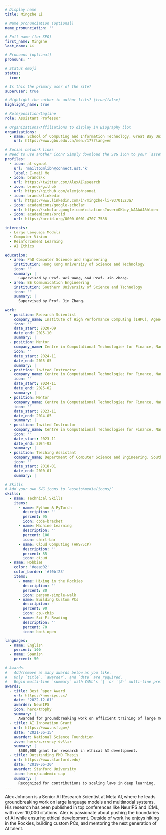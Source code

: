```yaml
---
# Display name
title: Mingzhe Li

# Name pronunciation (optional)
name_pronunciation: ''

# Full name (for SEO)
first_name: Mingzhe
last_name: Li

# Pronouns (optional)
pronouns: ''

# Status emoji
status: 
  icon: 

# Is this the primary user of the site?
superuser: true

# Highlight the author in author lists? (true/false)
highlight_name: true

# Role/position/tagline
role: Assistant Professor

# Organizations/Affiliations to display in Biography blox
organizations:
  - name: School of Computing and Information Technology, Great Bay University
    url: https://www.gbu.edu.cn/menu/177?lang=en

# Social network links
# Need to use another icon? Simply download the SVG icon to your `assets/media/icons/` folder.
profiles:
  - icon: at-symbol
    url: 'mailto:mlibn@connect.ust.hk'
    label: E-mail Me
  - icon: brands/x
    url: https://twitter.com/AlexAIResearch
  - icon: brands/github
    url: https://github.com/alexjohnsonai
  - icon: brands/linkedin
    url: https://www.linkedin.com/in/mingzhe-li-93701223a/
  - icon: academicons/google-scholar
    url: https://scholar.google.com/citations?user=OK4oy_kAAAAJ&hl=en
  - icon: academicons/orcid
    url: https://orcid.org/0000-0002-4707-7588

interests:
  - Large Language Models
  - Computer Vision
  - Reinforcement Learning
  - AI Ethics

education:
  - area: PhD Computer Science and Engineering
    institution: Hong Kong University of Science and Technology
    icon: ""
    summary: |
      Supervised by Prof. Wei Wang, and Prof. Jin Zhang.
  - area: BE Communication Engineering
    institution: Southern University of Science and Technology
    icon: ""
    summary: |
      Supervised by Prof. Jin Zhang.

work:
  - position: Research Scientist
    company_name: Institute of High Performance Computing (IHPC), Agency for Science, Technology and Research (A*STAR)
    icon: ''
    date_start: 2020-09
    date_end: 2025-10
    summary: |
  - position: Mentor
    company_name: Centre in Computational Technologies for Finance, Nanyang Technological University
    icon: ''
    date_start: 2024-11
    date_end: 2025-05
    summary: |
  - position: Invited Instructor
    company_name: Centre in Computational Technologies for Finance, Nanyang Technological University
    icon: ''
    date_start: 2024-11
    date_end: 2025-02
    summary: |
  - position: Mentor
    company_name: Centre in Computational Technologies for Finance, Nanyang Technological University
    icon: ''
    date_start: 2023-11
    date_end: 2024-05
    summary: |
  - position: Invited Instructor
    company_name: Centre in Computational Technologies for Finance, Nanyang Technological University
    icon: ''
    date_start: 2023-11
    date_end: 2024-02
    summary: |
  - position: Teaching Assistant
    company_name: Department of Computer Science and Engineering, Southern University of Science and Technology
    icon: ''
    date_start: 2018-01
    date_end: 2020-01
    summary: |

# Skills
# Add your own SVG icons to `assets/media/icons/`
skills:
  - name: Technical Skills
    items:
      - name: Python & PyTorch
        description: ''
        percent: 95
        icon: code-bracket
      - name: Machine Learning
        description: ''
        percent: 100
        icon: chart-bar
      - name: Cloud Computing (AWS/GCP)
        description: ''
        percent: 85
        icon: cloud
  - name: Hobbies
    color: '#eeac02'
    color_border: '#f0bf23'
    items:
      - name: Hiking in the Rockies
        description: ''
        percent: 80
        icon: person-simple-walk
      - name: Building Custom PCs
        description: ''
        percent: 90
        icon: cpu-chip
      - name: Sci-Fi Reading
        description: ''
        percent: 70
        icon: book-open

languages:
  - name: English
    percent: 100
  - name: Spanish
    percent: 50

# Awards.
#   Add/remove as many awards below as you like.
#   Only `title`, `awarder`, and `date` are required.
#   Begin multi-line `summary` with YAML's `|` or `|2-` multi-line prefix and indent 2 spaces below.
awards:
  - title: Best Paper Award
    url: https://neurips.cc/
    date: '2022-12-01'
    awarder: NeurIPS
    icon: hero/trophy
    summary: |
      Awarded for groundbreaking work on efficient training of large models.
  - title: AI Innovation Grant
    url: https://www.nsf.gov/
    date: '2021-06-15'
    awarder: National Science Foundation
    icon: hero/currency-dollar
    summary: |
      $500,000 grant for research in ethical AI development.
  - title: Outstanding PhD Thesis
    url: https://www.stanford.edu/
    date: '2019-06-30'
    awarder: Stanford University
    icon: hero/academic-cap
    summary: |
      Recognized for contributions to scaling laws in deep learning.
---
```


Alex Johnson is a Senior AI Research Scientist at Meta AI, where he leads groundbreaking work on large language models and multimodal systems. His research has been published in top conferences like NeurIPS and ICML, with over 10,000 citations. Alex is passionate about pushing the boundaries of AI while ensuring ethical development. Outside of work, he enjoys hiking in the Rockies, building custom PCs, and mentoring the next generation of AI talent.
